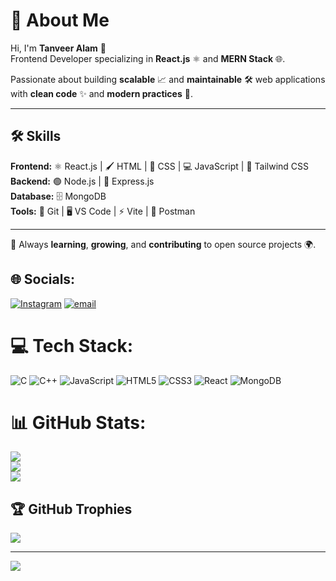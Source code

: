 # 💫 About Me

Hi, I'm **Tanveer Alam** 👋  
Frontend Developer specializing in **React.js** ⚛️ and **MERN Stack** 🌐.  

Passionate about building **scalable** 📈 and **maintainable** 🛠️ web applications with **clean code** ✨ and **modern practices** 🧩.  

---

## 🛠 Skills

**Frontend:** ⚛️ React.js | 🖌️ HTML | 🎨 CSS | 💻 JavaScript | 🌈 Tailwind CSS  
**Backend:** 🟢 Node.js | 🔌 Express.js  
**Database:** 🗄️ MongoDB  
**Tools:** 🧰 Git | 🖥️ VS Code | ⚡ Vite | 📝 Postman  

---

🌟 Always **learning**, **growing**, and **contributing** to open source projects 🌍.


## 🌐 Socials:
[![Instagram](https://img.shields.io/badge/Instagram-%23E4405F.svg?logo=Instagram&logoColor=white)](https://instagram.com/alamtanveer18) [![email](https://img.shields.io/badge/Email-D14836?logo=gmail&logoColor=white)](mailto:alamtanveer2772@gmail.com) 

# 💻 Tech Stack:
![C](https://img.shields.io/badge/c-%2300599C.svg?style=for-the-badge&logo=c&logoColor=white) ![C++](https://img.shields.io/badge/c++-%2300599C.svg?style=for-the-badge&logo=c%2B%2B&logoColor=white) ![JavaScript](https://img.shields.io/badge/javascript-%23323330.svg?style=for-the-badge&logo=javascript&logoColor=%23F7DF1E) ![HTML5](https://img.shields.io/badge/html5-%23E34F26.svg?style=for-the-badge&logo=html5&logoColor=white) ![CSS3](https://img.shields.io/badge/css3-%231572B6.svg?style=for-the-badge&logo=css3&logoColor=white) ![React](https://img.shields.io/badge/react-%2320232a.svg?style=for-the-badge&logo=react&logoColor=%2361DAFB) ![MongoDB](https://img.shields.io/badge/MongoDB-%234ea94b.svg?style=for-the-badge&logo=mongodb&logoColor=white)
# 📊 GitHub Stats:
![](https://github-readme-stats.vercel.app/api?username=Alamtanveer123&theme=dark&hide_border=false&include_all_commits=false&count_private=false)<br/>
![](https://nirzak-streak-stats.vercel.app/?user=Alamtanveer123&theme=dark&hide_border=false)<br/>
![](https://github-readme-stats.vercel.app/api/top-langs/?username=Alamtanveer123&theme=dark&hide_border=false&include_all_commits=false&count_private=false&layout=compact)

## 🏆 GitHub Trophies
![](https://github-profile-trophy.vercel.app/?username=Alamtanveer123&theme=radical&no-frame=false&no-bg=true&margin-w=4)

---
[![](https://visitcount.itsvg.in/api?id=Alamtanveer123&icon=0&color=0)](https://visitcount.itsvg.in)

<!-- Proudly created with GPRM ( https://gprm.itsvg.in ) -->
